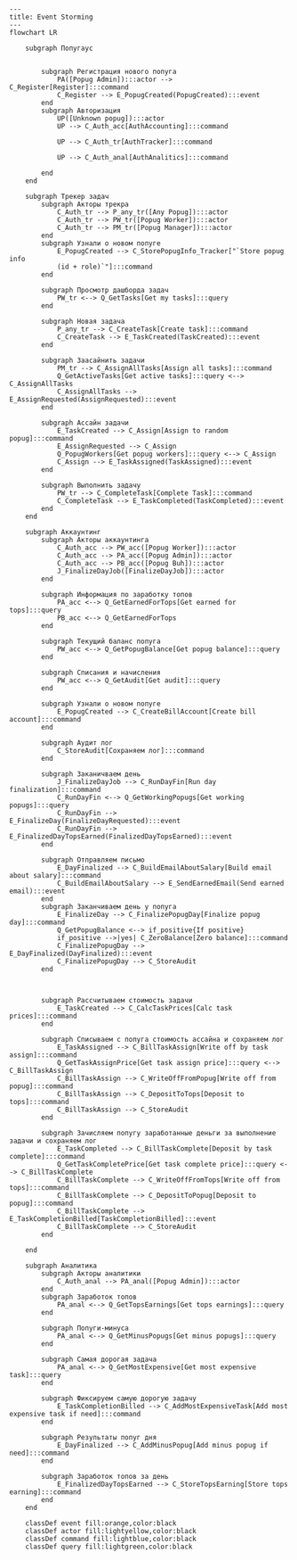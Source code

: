 ﻿```mermaid
---
title: Event Storming
---
flowchart LR
       
    subgraph Попугаус
        
        
        subgraph Регистрация нового попуга
            PA([Popug Admin]):::actor --> C_Register[Register]:::command
            C_Register --> E_PopugCreated(PopugCreated):::event
        end
        subgraph Авторизация
            UP([Unknown popug]):::actor
            UP --> C_Auth_acc[AuthAccounting]:::command
                        
            UP --> C_Auth_tr[AuthTracker]:::command
                        
            UP --> C_Auth_anal[AuthAnalitics]:::command
            
        end
    end
    
    subgraph Трекер задач
        subgraph Акторы трекра
            C_Auth_tr --> P_any_tr([Any Popug]):::actor
            C_Auth_tr --> PW_tr([Popug Worker]):::actor
            C_Auth_tr --> PM_tr([Popug Manager]):::actor
        end
        subgraph Узнали о новом попуге
            E_PopugCreated --> C_StorePopugInfo_Tracker["`Store popug info 
            (id + role)`"]:::command
        end
        
        subgraph Просмотр дашборда задач
            PW_tr <--> Q_GetTasks[Get my tasks]:::query
        end

        subgraph Новая задача
            P_any_tr --> C_CreateTask[Create task]:::command
            C_CreateTask --> E_TaskCreated(TaskCreated):::event
        end

        subgraph Заасайнить задачи
            PM_tr --> C_AssignAllTasks[Assign all tasks]:::command
            Q_GetActiveTasks[Get active tasks]:::query <--> C_AssignAllTasks
            C_AssignAllTasks --> E_AssignRequested(AssignRequested):::event
        end

        subgraph Ассайн задачи
            E_TaskCreated --> C_Assign[Assign to random popug]:::command
            E_AssignRequested --> C_Assign
            Q_PopugWorkers[Get popug workers]:::query <--> C_Assign
            C_Assign --> E_TaskAssigned(TaskAssigned):::event
        end

        subgraph Выполнить задачу 
            PW_tr --> C_CompleteTask[Complete Task]:::command
            C_CompleteTask --> E_TaskCompleted(TaskCompleted):::event
        end
    end
    
    subgraph Аккаунтинг 
        subgraph Акторы аккаунтинга
            C_Auth_acc --> PW_acc([Popug Worker]):::actor
            C_Auth_acc --> PA_acc([Popug Admin]):::actor
            C_Auth_acc --> PB_acc([Popug Buh]):::actor
            J_FinalizeDayJob([FinalizeDayJob]):::actor
        end

        subgraph Информация по заработку топов
            PA_acc <--> Q_GetEarnedForTops[Get earned for tops]:::query
            PB_acc <--> Q_GetEarnedForTops
        end
        
        subgraph Текущий баланс попуга
            PW_acc <--> Q_GetPopugBalance[Get popug balance]:::query
        end
        
        subgraph Списания и начисления
            PW_acc <--> Q_GetAudit[Get audit]:::query
        end
        
        subgraph Узнали о новом попуге
            E_PopugCreated --> C_CreateBillAccount[Create bill account]:::command
        end

        subgraph Аудит лог
            C_StoreAudit[Сохраняем лог]:::command
        end

        subgraph Заканичваем день
            J_FinalizeDayJob --> C_RunDayFin[Run day finalization]:::command
            C_RunDayFin <--> Q_GetWorkingPopugs[Get working popugs]:::query
            C_RunDayFin --> E_FinalizeDay(FinalizeDayRequested):::event
            C_RunDayFin --> E_FinalizedDayTopsEarned(FinalizedDayTopsEarned):::event
        end

        subgraph Отправляем письмо
            E_DayFinalized --> C_BuildEmailAboutSalary[Build email about salary]:::command
            C_BuildEmailAboutSalary --> E_SendEarnedEmail(Send earned email):::event
        end
        subgraph Заканчиваем день у попуга 
            E_FinalizeDay --> C_FinalizePopugDay[Finalize popug day]:::command
            Q_GetPopugBalance <--> if_positive{If positive}
            if_positive -->|yes| C_ZeroBalance[Zero balance]:::command
            C_FinalizePopugDay --> E_DayFinalized(DayFinalized):::event
            C_FinalizePopugDay --> C_StoreAudit
        end
        
        

        subgraph Рассчитываем стоимость задачи
            E_TaskCreated --> C_CalcTaskPrices[Calc task prices]:::command
        end

        subgraph Списываем с попуга стоимость ассайна и сохраняем лог
            E_TaskAssigned --> C_BillTaskAssign[Write off by task assign]:::command
            Q_GetTaskAssignPrice[Get task assign price]:::query <--> C_BillTaskAssign
            C_BillTaskAssign --> C_WriteOffFromPopug[Write off from popug]:::command
            C_BillTaskAssign --> C_DepositToTops[Deposit to tops]:::command
            C_BillTaskAssign --> C_StoreAudit
        end

        subgraph Зачисляем попугу заработанные деньги за выполнение задачи и сохраняем лог
            E_TaskCompleted --> C_BillTaskComplete[Deposit by task complete]:::command
            Q_GetTaskCompletePrice[Get task complete price]:::query <--> C_BillTaskComplete
            C_BillTaskComplete --> C_WriteOffFromTops[Write off from tops]:::command
            C_BillTaskComplete --> C_DepositToPopug[Deposit to popug]:::command
            C_BillTaskComplete --> E_TaskCompletionBilled[TaskCompletionBilled]:::event
            C_BillTaskComplete --> C_StoreAudit
        end
        
    end
    
    subgraph Аналитика
        subgraph Акторы аналитики
            C_Auth_anal --> PA_anal([Popug Admin]):::actor
        end
        subgraph Заработок топов
            PA_anal <--> Q_GetTopsEarnings[Get tops earnings]:::query
        end
        
        subgraph Попуги-минуса
            PA_anal <--> Q_GetMinusPopugs[Get minus popugs]:::query
        end

        subgraph Самая дорогая задача
            PA_anal <--> Q_GetMostExpensive[Get most expensive task]:::query
        end

        subgraph Фиксируем самую дорогую задачу
            E_TaskCompletionBilled --> C_AddMostExpensiveTask[Add most expensive task if need]:::command
        end
        
        subgraph Результаты попуг дня 
            E_DayFinalized --> C_AddMinusPopug[Add minus popug if need]:::command
        end
        
        subgraph Заработок топов за день 
            E_FinalizedDayTopsEarned --> C_StoreTopsEarning[Store tops earning]:::command
        end
    end
    
    classDef event fill:orange,color:black
    classDef actor fill:lightyellow,color:black
    classDef command fill:lightblue,color:black
    classDef query fill:lightgreen,color:black
```